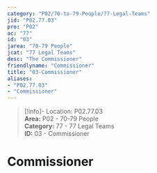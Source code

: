 ```yaml
---  
category: "P02/70-to-79-People/77-Legal-Teams"  
jid: "P02.77.03"  
pro: "P02"  
ac: "77"  
id: "03"  
jarea: "70-79 People"  
jcat: "77 Legal Teams"  
desc: "The Commissioner"  
friendlyname: "Commissioner"  
title: "03-Commissioner"  
aliases:   
- "P02.77.03"  
- "Commissioner"  
---  
```

>[!info]- Location: P02.77.03  
>**Area:** P02 - 70-79 People  
>**Category:** 77 - 77 Legal Teams  
>**ID:** 03 - Commissioner  
  
# Commissioner  
  
  
